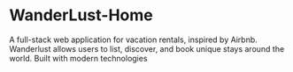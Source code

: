 # WanderLust-Home
A full-stack web application for vacation rentals, inspired by Airbnb. Wanderlust allows users to list, discover, and book unique stays around the world. Built with modern technologies
